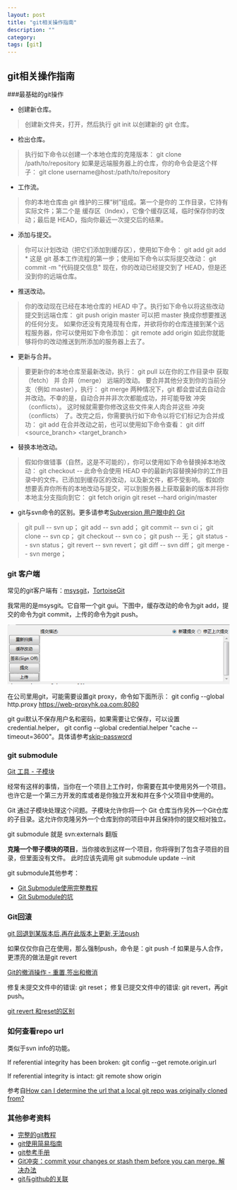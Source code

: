 ```yaml
---
layout: post
title: "git相关操作指南"
description: ""
category:
tags: [git]
---
```


## git相关操作指南

###最基础的git操作
- 创建新仓库。

> 创建新文件夹，打开，然后执行 git init 以创建新的 git 仓库。

- 检出仓库。

> 执行如下命令以创建一个本地仓库的克隆版本：
git clone /path/to/repository
如果是远端服务器上的仓库，你的命令会是这个样子：
git clone username@host:/path/to/repository

- 工作流。

> 你的本地仓库由 git 维护的三棵“树”组成。第一个是你的 工作目录，它持有实际文件；第二个是 缓存区（Index），它像个缓存区域，临时保存你的改动；最后是 HEAD，指向你最近一次提交后的结果。

- 添加与提交。

> 你可以计划改动（把它们添加到缓存区），使用如下命令：
git add <filename>
git add *
这是 git 基本工作流程的第一步；使用如下命令以实际提交改动：
git commit -m "代码提交信息"
现在，你的改动已经提交到了 HEAD，但是还没到你的远端仓库。

- 推送改动。

> 你的改动现在已经在本地仓库的 HEAD 中了。执行如下命令以将这些改动提交到远端仓库：
git push origin master
可以把 master 换成你想要推送的任何分支。
如果你还没有克隆现有仓库，并欲将你的仓库连接到某个远程服务器，你可以使用如下命令添加：
git remote add origin <server>
如此你就能够将你的改动推送到所添加的服务器上去了。

- 更新与合并。

> 要更新你的本地仓库至最新改动，执行：
git pull
以在你的工作目录中 获取（fetch） 并 合并（merge） 远端的改动。
要合并其他分支到你的当前分支（例如 master），执行：
git merge <branch>
两种情况下，git 都会尝试去自动合并改动。不幸的是，自动合并并非次次都能成功，并可能导致 冲突（conflicts）。 这时候就需要你修改这些文件来人肉合并这些 冲突（conflicts） 了。改完之后，你需要执行如下命令以将它们标记为合并成功：
git add <filename>
在合并改动之前，也可以使用如下命令查看：
git diff <source_branch> <target_branch>

- 替换本地改动。

> 假如你做错事（自然，这是不可能的），你可以使用如下命令替换掉本地改动：
git checkout -- <filename>
此命令会使用 HEAD 中的最新内容替换掉你的工作目录中的文件。已添加到缓存区的改动，以及新文件，都不受影响。
假如你想要丢弃你所有的本地改动与提交，可以到服务器上获取最新的版本并将你本地主分支指向到它：
git fetch origin
git reset --hard origin/master

- git与svn命令的区别。更多请参考[Subversion 用户眼中的 Git](http://www.uml.org.cn/pzgl/201211265.asp)

> git pull -- svn up；
> git add -- svn add；
> git commit -- svn ci；
> git clone -- svn cp；
> git checkout -- svn co；
> git push -- 无；
> git status -- svn status；
> git revert -- svn revert；
> git diff --  svn diff；
> git merge -- svn merge；


### git 客户端
常见的git客户端有：[msysgit](https://msysgit.github.io/)，[TortoiseGit](https://code.google.com/p/tortoisegit/)

我常用的是msysgit。它自带一个git gui。下图中，缓存改动的命令为git add，提交的命令为git commit，上传的命令为git push。

![git_gui](https://raw.githubusercontent.com/zzbased/zzbased.github.com/master/_posts/images/git_gui.png)

在公司里用git，可能需要设置git proxy，命令如下面所示：
git config --global http.proxy https://web-proxyhk.oa.com:8080

git gui默认不保存用户名和密码，如果需要让它保存，可以设置credential.helper，
git config --global credential.helper "cache --timeout=3600"。具体请参考[skip-password](http://stackoverflow.com/questions/5343068/is-there-a-way-to-skip-password-typing-when-using-https-github)


### git submodule

[Git 工具 - 子模块](http://git-scm.com/book/zh/v1/Git-工具-子模块)

经常有这样的事情，当你在一个项目上工作时，你需要在其中使用另外一个项目。也许它是一个第三方开发的库或者是你独立开发和并在多个父项目中使用的。

Git 通过子模块处理这个问题。子模块允许你将一个 Git 仓库当作另外一个Git仓库的子目录。这允许你克隆另外一个仓库到你的项目中并且保持你的提交相对独立。

git submodule 就是 svn:externals 翻版

**克隆一个带子模块的项目**，当你接收到这样一个项目，你将得到了包含子项目的目录，但里面没有文件。
此时应该先调用 git submodule update --init

git submodule其他参考：

- [Git Submodule使用完整教程](http://www.kafeitu.me/git/2012/03/27/git-submodule.html)
- [Git Submodule的坑](http://blog.devtang.com/blog/2013/05/08/git-submodule-issues/)

### Git回滚

[git 回退到某版本后,再在此版本上更新,无法push](https://ruby-china.org/topics/11637)

如果仅仅你自己在使用，那么强制push，命令是：git push -f
如果是与人合作，更漂亮的做法是git revert

[Git的撤消操作 - 重置,签出和撤消](http://gitbook.liuhui998.com/4_9.html)

修复未提交文件中的错误: git reset；
修复已提交文件中的错误: git revert，再git push。

[git revert 和reset的区别](http://my.oschina.net/MinGKai/blog/144932)

### 如何查看repo url

类似于svn info的功能。

If referential integrity has been broken:
git config --get remote.origin.url

If referential integrity is intact:
git remote show origin

参考自[How can I determine the url that a local git repo was originally cloned from?](http://stackoverflow.com/questions/4089430/how-can-i-determine-the-url-that-a-local-git-repo-was-originally-cloned-from)

### 其他参考资料

- [完整的git教程](http://www.liaoxuefeng.com/wiki/0013739516305929606dd18361248578c67b8067c8c017b000)
- [git使用简易指南](http://www.bootcss.com/p/git-guide/)
- [git参考手册](http://gitref.org/zh/basic/#status)
- [Git冲突：commit your changes or stash them before you can merge. 解决办法](http://www.letuknowit.com/post/144.html)
- [git与github的关联](http://blog.csdn.net/authorzhh/article/details/7533086)

